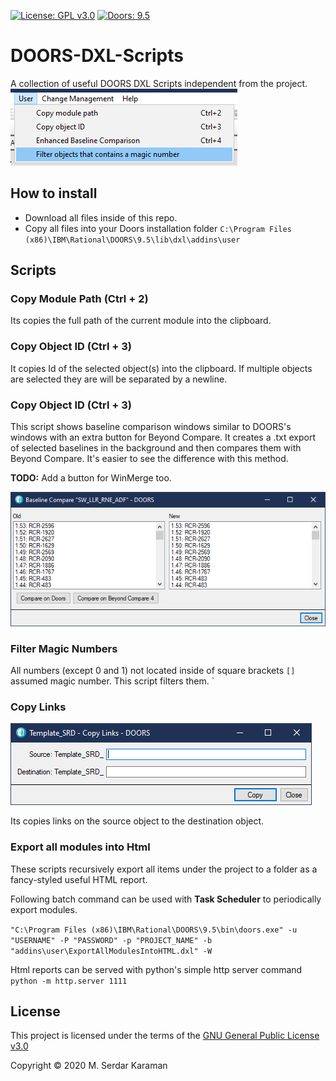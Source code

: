 [![License: GPL v3.0](https://img.shields.io/badge/license-GPL%20v3.0-green.svg)](https://www.gnu.org/licenses/gpl-3.0)
[![Doors: 9.5](https://img.shields.io/badge/Doors-9.5-blue.svg)](https://www.gnu.org/licenses/gpl-3.0)

# DOORS-DXL-Scripts

A collection of useful DOORS DXL Scripts independent from the project.
![User Tab](images/User_tab.png)

## How to install

- Download all files inside of this repo.
- Copy all files into your Doors installation folder ```C:\Program Files (x86)\IBM\Rational\DOORS\9.5\lib\dxl\addins\user```

## Scripts

### Copy Module Path (Ctrl + 2)

Its copies the full path of the current module into the clipboard.

### Copy Object ID (Ctrl + 3)

It copies Id of the selected object(s) into the clipboard. If multiple objects are selected they are will be separated by a newline.

### Copy Object ID (Ctrl + 3)

This script shows baseline comparison windows similar to DOORS's windows with an extra button for Beyond Compare. It creates a .txt export of selected baselines in the background and then compares them with Beyond Compare. It's easier to see the difference with this method.  
 
**TODO:** Add a button for WinMerge too.

![Baseline Comparison Tool](images/BaselineComparisonGUI.png)

### Filter Magic Numbers

All numbers (except 0 and 1) not located inside of square brackets ```[]``` assumed magic number. This script filters them. `

### Copy Links

![Copy Links Tool](images/Copy_links.png)

Its copies links on the source object to the destination object.

### Export all modules into Html

These scripts recursively export all items under the project to a folder as a fancy-styled useful HTML report.

Following batch command can be used with **Task Scheduler** to periodically export modules.

```"C:\Program Files (x86)\IBM\Rational\DOORS\9.5\bin\doors.exe" -u "USERNAME" -P "PASSWORD" -p "PROJECT_NAME" -b "addins\user\ExportAllModulesIntoHTML.dxl" -W```

Html reports can be served with python's simple http server command ```python -m http.server 1111```  

## License

This project is licensed under the terms of the  [GNU General Public License v3.0](https://choosealicense.com/licenses/gpl-3.0/)

Copyright © 2020 M. Serdar Karaman
